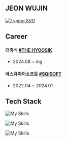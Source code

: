 ## JEON WUJIN

[![Typing SVG](https://readme-typing-svg.demolab.com?font=Fira+Code&pause=1000&width=435&lines=Back-End+Developer)](https://git.io/typing-svg)

## Career

#### 더휴식 [#THE HYOOSIK](https://www.thehyoosik.com/?gclid=CjwKCAjw5Ky1BhAgEiwA5jGujt8XN6uCL6Oc4b-x82Pl9gSuTknAIeyzx7bahKryIfHldFwhF4CZaRoCGL4QAvD_BwE)
- 2024.08 ~ ing

#### 에스큐아이소프트 [#SQISOFT](https://www.sqisoft.com)
- 2022.04 ~ 2024.01

## Tech Stack

![My Skills](https://skillicons.dev/icons?i=java,spring,hibernate,mysql,postgres,redis)

![My Skills](https://skillicons.dev/icons?i=html,css,js,jquery,react)

![My Skills](https://skillicons.dev/icons?i=linux,git,aws,docker,jenkins)

